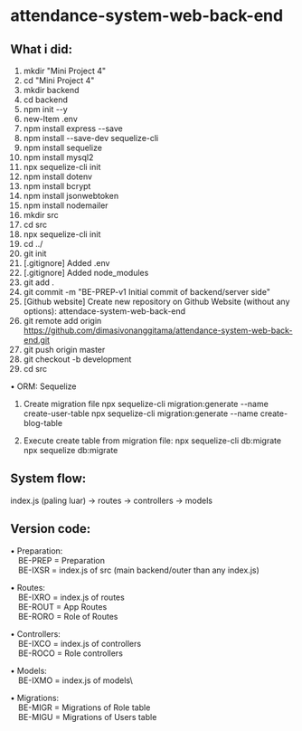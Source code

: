 # attendance-system-web-back-end

## What i did:

1. mkdir "Mini Project 4"
2. cd "Mini Project 4"
3. mkdir backend
4. cd backend
5. npm init --y
6. new-Item .env
7. npm install express --save
7. npm install --save-dev sequelize-cli
8. npm install sequelize
9. npm install mysql2
10. npx sequelize-cli init
11. npm install dotenv
12. npm install bcrypt
13. npm install jsonwebtoken
14. npm install nodemailer
15. mkdir src
16. cd src
17. npx sequelize-cli init
18. cd ../
19. git init
20. [.gitignore] Added .env
21. [.gitignore] Added node_modules
22. git add .
23. git commit -m "BE-PREP-v1 Initial commit of backend/server side"
23. [Github website] Create new repository on Github Website (without any options): attendace-system-web-back-end
24. git remote add origin https://github.com/dimasivonanggitama/attendance-system-web-back-end.git
25. git push origin master
26. git checkout -b development
27. cd src

• ORM: Sequelize
1. Create migration file
npx sequelize-cli migration:generate --name create-user-table
npx sequelize-cli migration:generate --name create-blog-table

2. Execute create table from migration file:
npx sequelize-cli db:migrate
npx sequelize db:migrate

## System flow:

index.js (paling luar) -> routes -> controllers -> models

## Version code:
• Preparation:\
&emsp;BE-PREP = Preparation\
&emsp;BE-IXSR = index.js of src (main backend/outer than any index.js)

• Routes:\
&emsp;BE-IXRO = index.js of routes\
&emsp;BE-ROUT = App Routes\
&emsp;BE-RORO = Role of Routes


• Controllers:\
&emsp;BE-IXCO = index.js of controllers\
&emsp;BE-ROCO = Role controllers

• Models:\
&emsp;BE-IXMO = index.js of models\

• Migrations:\
&emsp;BE-MIGR = Migrations of Role table\
&emsp;BE-MIGU = Migrations of Users table